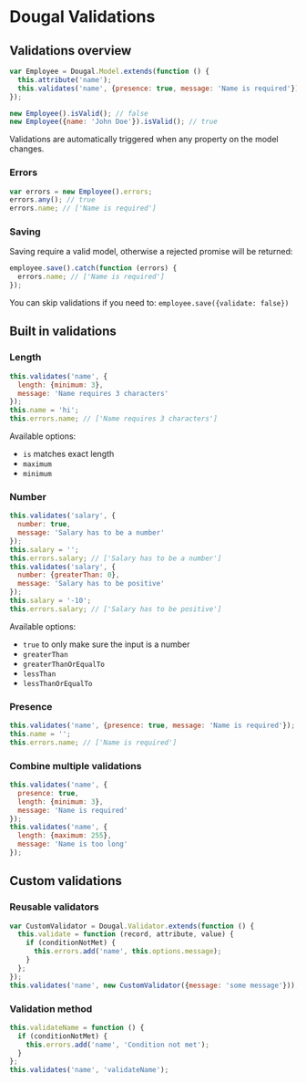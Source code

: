 # Dougal Validations

## Validations overview

```javascript
var Employee = Dougal.Model.extends(function () {
  this.attribute('name');
  this.validates('name', {presence: true, message: 'Name is required'});
});

new Employee().isValid(); // false
new Employee({name: 'John Doe'}).isValid(); // true
```

Validations are automatically triggered when any property on the model changes.

### Errors

```javascript
var errors = new Employee().errors;
errors.any(); // true
errors.name; // ['Name is required']
```

### Saving

Saving require a valid model, otherwise a rejected promise will be returned:

```javascript
employee.save().catch(function (errors) {
  errors.name; // ['Name is required']
});
```

You can skip validations if you need to: `employee.save({validate: false})`

## Built in validations

### Length

```javascript
this.validates('name', {
  length: {minimum: 3},
  message: 'Name requires 3 characters'
});
this.name = 'hi';
this.errors.name; // ['Name requires 3 characters']
```

Available options:

* `is` matches exact length
* `maximum`
* `minimum`

### Number

```javascript
this.validates('salary', {
  number: true,
  message: 'Salary has to be a number'
});
this.salary = '';
this.errors.salary; // ['Salary has to be a number']
this.validates('salary', {
  number: {greaterThan: 0},
  message: 'Salary has to be positive'
});
this.salary = '-10';
this.errors.salary; // ['Salary has to be positive']
```

Available options:

* `true` to only make sure the input is a number
* `greaterThan`
* `greaterThanOrEqualTo`
* `lessThan`
* `lessThanOrEqualTo`

### Presence

```javascript
this.validates('name', {presence: true, message: 'Name is required'});
this.name = '';
this.errors.name; // ['Name is required']
```

### Combine multiple validations

```javascript
this.validates('name', {
  presence: true,
  length: {minimum: 3},
  message: 'Name is required'
});
this.validates('name', {
  length: {maximum: 255},
  message: 'Name is too long'
});
```

## Custom validations

### Reusable validators

```javascript
var CustomValidator = Dougal.Validator.extends(function () {
  this.validate = function (record, attribute, value) {
    if (conditionNotMet) {
      this.errors.add('name', this.options.message);
    }
  };
});
this.validates('name', new CustomValidator({message: 'some message'}));
```

### Validation method

```javascript
this.validateName = function () {
  if (conditionNotMet) {
    this.errors.add('name', 'Condition not met');
  }
};
this.validates('name', 'validateName');
```
